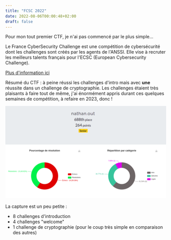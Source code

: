 ```yaml
---
title: "FCSC 2022"
date: 2022-08-06T00:00:48+02:00
draft: false
---
```


Pour mon tout premier CTF, je n'ai pas commencé par le plus simple...

Le France CyberSecurity Challenge est une compétition de cybersécurité dont les challenges sont créés par les agents de l'ANSSI. Elle vise à recruter les meilleurs talents français pour l'ECSC (European Cybersecurity Challenge).

[Plus d'information ici](https://www.ssi.gouv.fr/agence/cybersecurite/france-cybersecurity-challenge-2022/)

Résumé du CTF : à peine réussi les challenges d'intro mais avec **une** réussite dans un challenge de cryptographie. Les challenges étaient très plaisants à faire tout de même, j'ai énormément appris durant ces quelques semaines de compétition, à refaire en 2023, donc !

![Mes résultats du FCSC 2022](/img/a-propos/resultat_fcsc2022.png)

La capture est un peu petite : 
- 8 challenges d'introduction
- 4 challenges "welcome"
- 1 challenge de cryptographie (pour le coup très simple en comparaison des autres)

